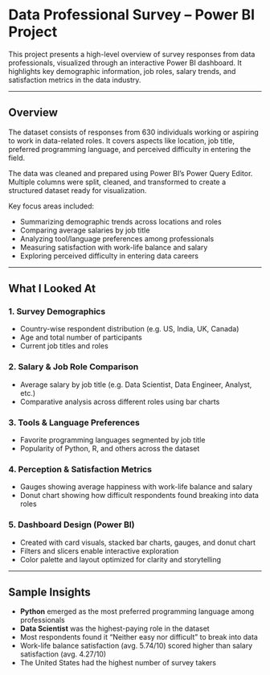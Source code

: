 # Data Professional Survey – Power BI Project

This project presents a high-level overview of survey responses from data professionals, visualized through an interactive Power BI dashboard. It highlights key demographic information, job roles, salary trends, and satisfaction metrics in the data industry.

---

## Overview

The dataset consists of responses from 630 individuals working or aspiring to work in data-related roles. It covers aspects like location, job title, preferred programming language, and perceived difficulty in entering the field.

The data was cleaned and prepared using Power BI’s Power Query Editor. Multiple columns were split, cleaned, and transformed to create a structured dataset ready for visualization.

Key focus areas included:
- Summarizing demographic trends across locations and roles  
- Comparing average salaries by job title  
- Analyzing tool/language preferences among professionals  
- Measuring satisfaction with work-life balance and salary  
- Exploring perceived difficulty in entering data careers  

---

## What I Looked At

### 1. Survey Demographics
- Country-wise respondent distribution (e.g. US, India, UK, Canada)  
- Age and total number of participants  
- Current job titles and roles  

### 2. Salary & Job Role Comparison
- Average salary by job title (e.g. Data Scientist, Data Engineer, Analyst, etc.)  
- Comparative analysis across different roles using bar charts  

### 3. Tools & Language Preferences
- Favorite programming languages segmented by job title  
- Popularity of Python, R, and others across the dataset  

### 4. Perception & Satisfaction Metrics
- Gauges showing average happiness with work-life balance and salary  
- Donut chart showing how difficult respondents found breaking into data roles  

### 5. Dashboard Design (Power BI)
- Created with card visuals, stacked bar charts, gauges, and donut chart  
- Filters and slicers enable interactive exploration  
- Color palette and layout optimized for clarity and storytelling  

---

## Sample Insights

- **Python** emerged as the most preferred programming language among professionals  
- **Data Scientist** was the highest-paying role in the dataset  
- Most respondents found it “Neither easy nor difficult” to break into data  
- Work-life balance satisfaction (avg. 5.74/10) scored higher than salary satisfaction (avg. 4.27/10)  
- The United States had the highest number of survey takers  



